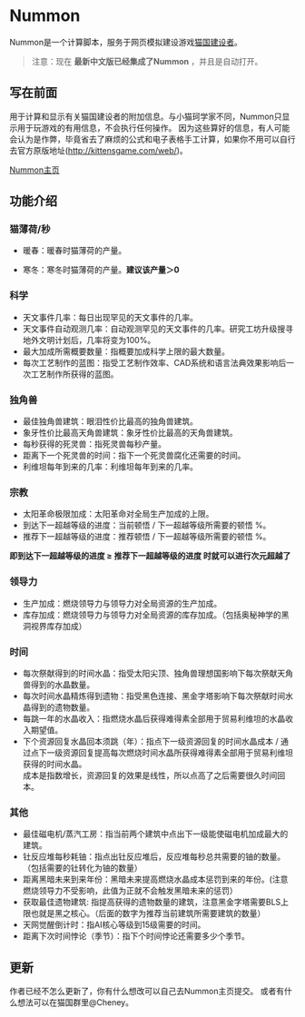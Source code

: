 # Nummon
Nummon是一个计算脚本，服务于网页模拟建设游戏[猫国建设者](https://cat.cirn09.xyz/)。

> 注意：现在 **最新中文版已经集成了Nummon** ，并且是自动打开。

## 写在前面
 用于计算和显示有关猫国建设者的附加信息。与小猫珂学家不同，Nummon只显示用于玩游戏的有用信息，不会执行任何操作。
 因为这些算好的信息，有人可能会认为是作弊，毕竟省去了麻烦的公式和电子表格手工计算，如果你不用可以自行去官方原版地址(http://kittensgame.com/web/)。

 [Nummon主页](https://github.com/Bioniclegenius/NummonCalc)

## 功能介绍

### 猫薄荷/秒

- 暖春：暖春时猫薄荷的产量。

- 寒冬：寒冬时猫薄荷的产量。**建议该产量＞0**

### 科学

- 天文事件几率：每日出现罕见的天文事件的几率。
- 天文事件自动观测几率：自动观测罕见的天文事件的几率。研究工坊升级搜寻地外文明计划后，几率将变为100%。
- 最大加成所需概要数量：指概要加成科学上限的最大数量。
- 每次工艺制作的蓝图：指受工艺制作效率、CAD系统和语言法典效果影响后一次工艺制作所获得的蓝图。

### 独角兽

- 最佳独角兽建筑：眼泪性价比最高的独角兽建筑。
- 象牙性价比最高天角兽建筑：象牙性价比最高的天角兽建筑。
- 每秒获得的死灵兽：指死灵兽每秒产量。
- 距离下一个死灵兽的时间：指下一个死灵兽腐化还需要的时间。
- 利维坦每年到来的几率：利维坦每年到来的几率。

### 宗教

- 太阳革命极限加成：太阳革命对全局生产加成的上限。
- 到达下一超越等级的进度：当前顿悟 / 下一超越等级所需要的顿悟 %。
- 推荐下一超越等级的进度：推荐顿悟 / 下一超越等级所需要的顿悟 %。

**即到达下一超越等级的进度 ≥ 推荐下一超越等级的进度 时就可以进行次元超越了**

### 领导力

- 生产加成：燃烧领导力与领导力对全局资源的生产加成。
- 库存加成：燃烧领导力与领导力对全局资源的库存加成。（包括奥秘神学的黑洞视界库存加成）

### 时间

- 每次祭献得到的时间水晶：指受太阳尖顶、独角兽理想国影响下每次祭献天角兽得到的水晶数量。
- 每次时间水晶精炼得到遗物：指受黑色连接、黑金字塔影响下每次祭献时间水晶得到的遗物数量。
- 每跳一年的水晶收入：指燃烧水晶后获得难得素全部用于贸易利维坦的水晶收入期望值。
- 下个资源回复水晶回本须跳（年）：指点下一级资源回复的时间水晶成本 / 通过点下一级资源回复提高每次燃烧时间水晶所获得难得素全部用于贸易利维坦获得的时间水晶。<br>成本是指数增长，资源回复的效果是线性，所以点高了之后需要很久时间回本。

### 其他

- 最佳磁电机/蒸汽工房：指当前两个建筑中点出下一级能使磁电机加成最大的建筑。
- 钍反应堆每秒耗铀：指点出钍反应堆后，反应堆每秒总共需要的铀的数量。（包括需要的钍转化为铀的数量）
- 距离黑暗未来到来年份：黑暗未来提高燃烧水晶成本惩罚到来的年份。(注意燃烧领导力不受影响，此值为正就不会触发黑暗未来的惩罚）
- 获取最佳遗物建筑: 指提高获得的遗物数量的建筑，注意黑金字塔需要BLS上限也就是黑之核心。（后面的数字为推荐当前建筑所需要建筑的数量）
- 天网觉醒倒计时：指AI核心等级到15级需要的时间。
- 距离下次时间悖论（季节）：指下个时间悖论还需要多少个季节。

## 更新
作者已经不怎么更新了，你有什么想改可以自己去Nummon主页提交。
或者有什么想法可以在猫国群里@Cheney。